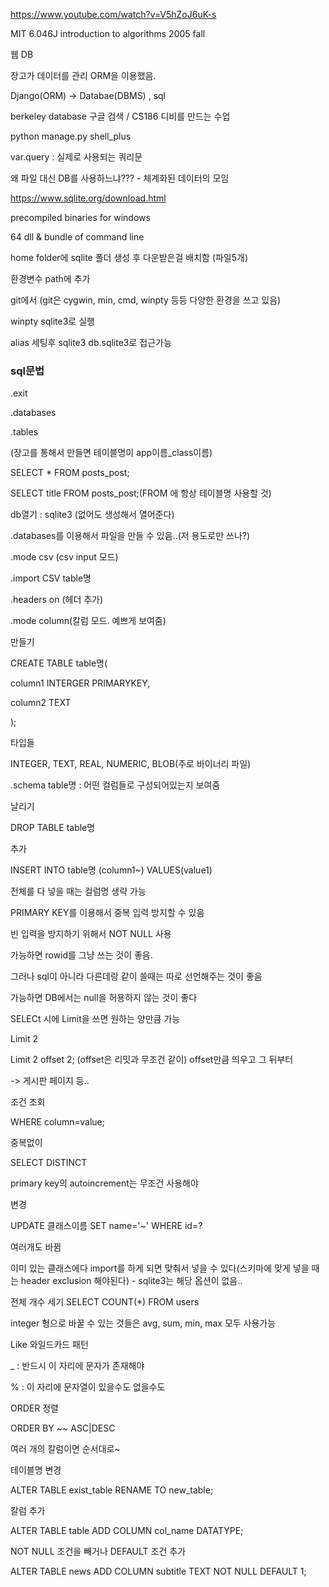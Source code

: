 https://www.youtube.com/watch?v=V5hZoJ6uK-s

MIT 6.046J introduction to algorithms 2005 fall



웹 DB

장고가 데이터를 관리 ORM을 이용했음.

Django(ORM) -> Databae(DBMS)  , sql



berkeley database 구글 검색 / CS186 디비를 만드는 수업



python manage.py shell_plus

var.query : 실제로 사용되는 쿼리문



왜 파일 대신 DB를 사용하느냐??? - 체계화된 데이터의 모임



https://www.sqlite.org/download.html

precompiled binaries for windows

64 dll & bundle of command line

home folder에 sqlite 폴더 생성 후 다운받은걸 배치함 (파일5개)

환경변수 path에 추가

git에서 (git은 cygwin, min, cmd, winpty 등등 다양한 환경을 쓰고 있음)

winpty sqlite3로 실행



alias 세팅후 sqlite3 db.sqlite3로 접근가능

### sql문법

.exit 

.databases

.tables 

 (장고를 통해서 만들면 테이블명이 app이름_class이름)

SELECT * FROM posts_post;

SELECT title FROM posts_post;(FROM 에 항상 테이블명 사용할 것)

db열기 : sqlite3 (없어도 생성해서 열어준다)

.databases를 이용해서 파일을 만들 수 있음..(저 용도로만 쓰나?)

.mode csv (csv input 모드)

.import CSV table명

.headers on (헤더 추가)

.mode column(칼럼 모드. 예쁘게 보여줌)



만들기

CREATE TABLE table명(

column1 INTERGER PRIMARYKEY,

column2 TEXT

);

타입들

INTEGER, TEXT, REAL, NUMERIC, BLOB(주로 바이너리 파일)

.schema table명 : 어떤 컬럼들로 구성되어있는지 보여줌

날리기

DROP TABLE table명

추가

INSERT INTO table명 (column1~) VALUES(value1)

전체를 다 넣을 때는 컬럼명 생략 가능

PRIMARY KEY를 이용해서 중복 입력 방지할 수 있음

빈 입력을 방지하기 위해서 NOT NULL 사용



가능하면 rowid를 그냥 쓰는 것이 좋음.

그러나 sql이 아니라 다른데랑 같이 쓸때는 따로 선언해주는 것이 좋음

가능하면 DB에서는 null을 허용하지 않는 것이 좋다



SELECt 시에 Limit을 쓰면 원하는 양만큼 가능

Limit 2 

Limit 2 offset 2; (offset은 리밋과 무조건 같이) offset만큼 띄우고 그 뒤부터

-> 게시판 페이지 등..



조건 조회

WHERE column=value;

중복없이 

SELECT DISTINCT



primary key의 autoincrement는 무조건 사용해야

변경 

UPDATE 클래스이름 SET name='~' WHERE id=?

여러개도 바뀜



이미 있는 클래스에다 import를 하게 되면 맞춰서 넣을 수 있다(스키마에 맞게 넣을 때는 header exclusion 해야된다) - sqlite3는 해당 옵션이 없음..

전체 개수 세기 SELECT COUNT(*) FROM users

integer 형으로 바꿀 수 있는 것들은 avg, sum, min, max 모두 사용가능



Like 와일드카드 패턴

_ : 반드시 이 자리에 문자가 존재해야

% : 이 자리에 문자열이 있을수도 없을수도



ORDER 정렬

ORDER BY  ~~ ASC|DESC

여러 개의 칼럼이면 순서대로~



테이블명 변경

ALTER TABLE exist_table RENAME TO new_table;

칼럼 추가

ALTER TABLE table ADD COLUMN col_name DATATYPE;

NOT NULL 조건을 빼거나 DEFAULT 조건 추가

ALTER TABLE news ADD COLUMN subtitle TEXT NOT NULL DEFAULT 1;